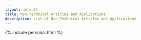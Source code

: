 ```yaml
---
layout: default
title: Non-Technical Articles and Applications
description: List of Non-Technical Articles and Applications
---
```


{% include personal.html %}